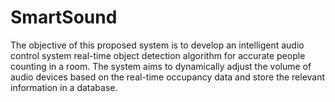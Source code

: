 # SmartSound
The objective of this proposed system is to develop an intelligent audio control system real-time object detection algorithm for accurate people counting in a room. The system aims to dynamically adjust the volume of audio devices based on the real-time occupancy data and store the relevant information in a database. 

